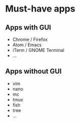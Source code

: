 <h1>Must-have apps</h>

<h2>Apps with GUI</h2>
<ul>
  <li>Chrome / Firefox</li>
  <li>Atom / Emacs</li>
  <li>iTerm / GNOME Terminal</li>
  <li>...</li>
</ul>

<h2>Apps without GUI</h2>
<ul>
  <li>vim</li>
  <li>nano</li>
  <li>mc</li>
  <li>tmux</li>
  <li>fish</li>
  <li>tree</li>
  <li>...</li>
</ul>
